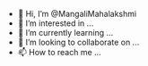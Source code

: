 - 👋 Hi, I’m @MangaliMahalakshmi
- 👀 I’m interested in ...
- 🌱 I’m currently learning ...
- 💞️ I’m looking to collaborate on ...
- 📫 How to reach me ...

<!---
MangaliMahalakshmi/MangaliMahalakshmi is a ✨ special ✨ repository because its `README.md` (this file) appears on your GitHub profile.
You can click the Preview link to take a look at your changes.
--->
